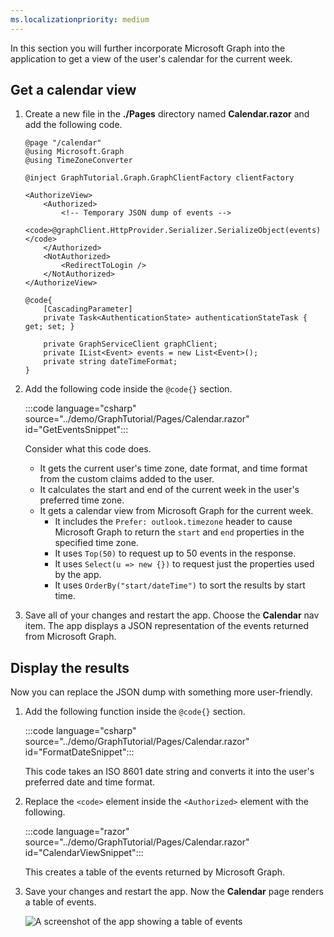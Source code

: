 ```yaml
---
ms.localizationpriority: medium
---
```


<!-- markdownlint-disable MD002 MD041 -->

In this section you will further incorporate Microsoft Graph into the application to get a view of the user's calendar for the current week.

## Get a calendar view

1. Create a new file in the **./Pages** directory named **Calendar.razor** and add the following code.

    ```razor
    @page "/calendar"
    @using Microsoft.Graph
    @using TimeZoneConverter

    @inject GraphTutorial.Graph.GraphClientFactory clientFactory

    <AuthorizeView>
        <Authorized>
            <!-- Temporary JSON dump of events -->
            <code>@graphClient.HttpProvider.Serializer.SerializeObject(events)</code>
        </Authorized>
        <NotAuthorized>
            <RedirectToLogin />
        </NotAuthorized>
    </AuthorizeView>

    @code{
        [CascadingParameter]
        private Task<AuthenticationState> authenticationStateTask { get; set; }

        private GraphServiceClient graphClient;
        private IList<Event> events = new List<Event>();
        private string dateTimeFormat;
    }
    ```

1. Add the following code inside the `@code{}` section.

    :::code language="csharp" source="../demo/GraphTutorial/Pages/Calendar.razor" id="GetEventsSnippet":::

    Consider what this code does.

    - It gets the current user's time zone, date format, and time format from the custom claims added to the user.
    - It calculates the start and end of the current week in the user's preferred time zone.
    - It gets a calendar view from Microsoft Graph for the current week.
        - It includes the `Prefer: outlook.timezone` header to cause Microsoft Graph to return the `start` and `end` properties in the specified time zone.
        - It uses `Top(50)` to request up to 50 events in the response.
        - It uses `Select(u => new {})` to request just the properties used by the app.
        - It uses `OrderBy("start/dateTime")` to sort the results by start time.

1. Save all of your changes and restart the app. Choose the **Calendar** nav item. The app displays a JSON representation of the events returned from Microsoft Graph.

## Display the results

Now you can replace the JSON dump with something more user-friendly.

1. Add the following function inside the `@code{}` section.

    :::code language="csharp" source="../demo/GraphTutorial/Pages/Calendar.razor" id="FormatDateSnippet":::

    This code takes an ISO 8601 date string and converts it into the user's preferred date and time format.

1. Replace the `<code>` element inside the `<Authorized>` element with the following.

    :::code language="razor" source="../demo/GraphTutorial/Pages/Calendar.razor" id="CalendarViewSnippet":::

    This creates a table of the events returned by Microsoft Graph.

1. Save your changes and restart the app. Now the **Calendar** page renders a table of events.

    ![A screenshot of the app showing a table of events](images/calendar-view.png)
